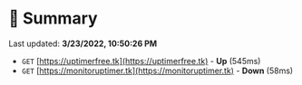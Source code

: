 # 📖 Summary
Last updated: **3/23/2022, 10:50:26 PM**

- `GET` [https://uptimerfree.tk](https://uptimerfree.tk) - **Up** (545ms)
- `GET` [https://monitoruptimer.tk](https://monitoruptimer.tk) - **Down** (58ms)
